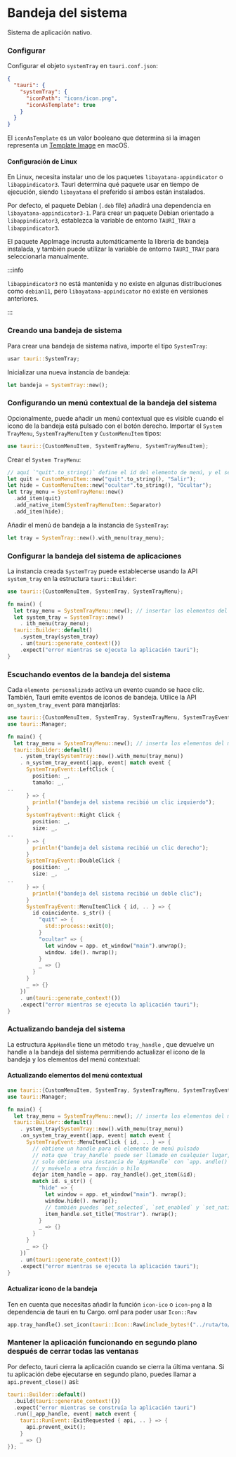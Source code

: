 # Bandeja del sistema

Sistema de aplicación nativo.

### Configurar

Configurar el objeto `systemTray` en `tauri.conf.json`:

```json
{
  "tauri": {
    "systemTray": {
      "iconPath": "icons/icon.png",
      "iconAsTemplate": true
    }
  }
}
```

El `iconAsTemplate` es un valor booleano que determina si la imagen representa un [Template Image][] en macOS.

#### Configuración de Linux

En Linux, necesita instalar uno de los paquetes `libayatana-appindicator` o `libappindicator3`. Tauri determina qué paquete usar en tiempo de ejecución, siendo `libayatana` el preferido si ambos están instalados.

Por defecto, el paquete Debian (`.deb` file) añadirá una dependencia en `libayatana-appindicator3-1`. Para crear un paquete Debian orientado a `libappindicator3`, establezca la variable de entorno `TAURI_TRAY` a `libappindicator3`.

El paquete AppImage incrusta automáticamente la librería de bandeja instalada, y también puede utilizar la variable de entorno `TAURI_TRAY` para seleccionarla manualmente.

:::info

`libappindicator3` no está mantenida y no existe en algunas distribuciones como `debian11`, pero `libayatana-appindicator` no existe en versiones anteriores.

:::

### Creando una bandeja de sistema

Para crear una bandeja de sistema nativa, importe el tipo `SystemTray`:

```rust
usar tauri::SystemTray;
```

Inicializar una nueva instancia de bandeja:

```rust
let bandeja = SystemTray::new();
```

### Configurando un menú contextual de la bandeja del sistema

Opcionalmente, puede añadir un menú contextual que es visible cuando el icono de la bandeja está pulsado con el botón derecho. Importar el `System TrayMenu`, `SystemTrayMenuItem` y `CustomMenuItem` tipos:

```rust
use tauri::{CustomMenuItem, SystemTrayMenu, SystemTrayMenuItem};
```

Crear el `System TrayMenu`:

```rust
// aquí `"quit".to_string()` define el id del elemento de menú, y el segundo parámetro es la etiqueta del elemento de menú.
let quit = CustomMenuItem::new("quit".to_string(), "Salir");
let hide = CustomMenuItem::new("ocultar".to_string(), "Ocultar");
let tray_menu = SystemTrayMenu::new()
  .add_item(quit)
  .add_native_item(SystemTrayMenuItem::Separator)
  .add_item(hide);
```

Añadir el menú de bandeja a la instancia de `SystemTray`:

```rust
let tray = SystemTray::new().with_menu(tray_menu);
```

### Configurar la bandeja del sistema de aplicaciones

La instancia creada `SystemTray` puede establecerse usando la API `system_tray` en la estructura `tauri::Builder`:

```rust
use tauri::{CustomMenuItem, SystemTray, SystemTrayMenu};

fn main() {
  let tray_menu = SystemTrayMenu::new(); // insertar los elementos del menú aquí
  let system_tray = SystemTray::new()
    . ith_menu(tray_menu);
  tauri::Builder::default()
    .system_tray(system_tray)
    . un(tauri::generate_context!())
    .expect("error mientras se ejecuta la aplicación tauri");
}
```

### Escuchando eventos de la bandeja del sistema

Cada `elemento personalizado` activa un evento cuando se hace clic. También, Tauri emite eventos de iconos de bandeja. Utilice la API `on_system_tray_event` para manejarlas:

```rust
use tauri::{CustomMenuItem, SystemTray, SystemTrayMenu, SystemTrayEvent};
use tauri::Manager;

fn main() {
  let tray_menu = SystemTrayMenu::new(); // inserta los elementos del menú aquí
  tauri::Builder::default()
    . ystem_tray(SystemTray::new().with_menu(tray_menu))
    . n_system_tray_event(|app, event| match event {
      SystemTrayEvent::LeftClick {
        position: _,
        tamaño: _,
..
      } => {
        println!("bandeja del sistema recibió un clic izquierdo");
      }
      SystemTrayEvent::Right Click {
        position: _,
        size: _,
..
      } => {
        println!("bandeja del sistema recibió un clic derecho");
      }
      SystemTrayEvent::DoubleClick {
        position: _,
        size: _,
..
      } => {
        println!("bandeja del sistema recibió un doble clic");
      }
      SystemTrayEvent::MenuItemClick { id, .. } => {
        id coincidente. s_str() {
          "quit" => {
            std::process::exit(0);
          }
          "ocultar" => {
            let window = app. et_window("main").unwrap();
            window. ide(). nwrap();
          }
          _ => {}
        }
      }
      _ => {}
    })
    . un(tauri::generate_context!())
    .expect("error mientras se ejecuta la aplicación tauri");
}
```

### Actualizando bandeja del sistema

La estructura `AppHandle` tiene un método `tray_handle` , que devuelve un handle a la bandeja del sistema permitiendo actualizar el icono de la bandeja y los elementos del menú contextual:

#### Actualizando elementos del menú contextual

```rust
use tauri::{CustomMenuItem, SystemTray, SystemTrayMenu, SystemTrayEvent};
use tauri::Manager;

fn main() {
  let tray_menu = SystemTrayMenu::new(); // inserta los elementos del menú aquí
  tauri::Builder::default()
    . ystem_tray(SystemTray::new().with_menu(tray_menu))
    .on_system_tray_event(|app, event| match event {
      SystemTrayEvent::MenuItemClick { id, .. } => {
        // obtiene un handle para el elemento de menú pulsado
        // nota que `tray_handle` puede ser llamado en cualquier lugar,
        // solo obtiene una instancia de `AppHandle` con `app. andle()` en el gancho de configuración
        // y muévelo a otra función o hilo
        dejar item_handle = app. ray_handle().get_item(&id);
        match id. s_str() {
          "hide" => {
            let window = app. et_window("main"). nwrap();
            window.hide(). nwrap();
            // también puedes `set_selected`, `set_enabled` y `set_native_image` (solo macOS).
            item_handle.set_title("Mostrar"). nwrap();
          }
          _ => {}
        }
      }
      _ => {}
    })
    . un(tauri::generate_context!())
    .expect("error mientras se ejecuta la aplicación tauri");
}
```

#### Actualizar icono de la bandeja

Ten en cuenta que necesitas añadir la función `icon-ico` o `icon-png` a la dependencia de tauri en tu Cargo. oml para poder usar `Icon::Raw`

```rust
app.tray_handle().set_icon(tauri::Icon::Raw(include_bytes!("../ruta/to/miicon.ico").to_vec())).unwrap();
```

### Mantener la aplicación funcionando en segundo plano después de cerrar todas las ventanas

Por defecto, tauri cierra la aplicación cuando se cierra la última ventana. Si tu aplicación debe ejecutarse en segundo plano, puedes llamar a `api.prevent_close()` así:

```rust
tauri::Builder::default()
  .build(tauri::generate_context!())
  .expect("error mientras se construía la aplicación tauri")
  .run(|_app_handle, event| match event {
    tauri::RunEvent::ExitRequested { api, .. } => {
      api.prevent_exit();
    }
    _ => {}
});
```

[Template Image]: https://developer.apple.com/documentation/appkit/nsimage/1520017-template?language=objc
